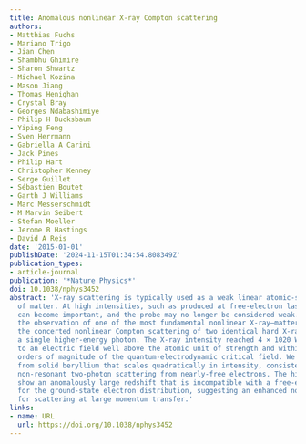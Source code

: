 ```yaml
---
title: Anomalous nonlinear X-ray Compton scattering
authors:
- Matthias Fuchs
- Mariano Trigo
- Jian Chen
- Shambhu Ghimire
- Sharon Shwartz
- Michael Kozina
- Mason Jiang
- Thomas Henighan
- Crystal Bray
- Georges Ndabashimiye
- Philip H Bucksbaum
- Yiping Feng
- Sven Herrmann
- Gabriella A Carini
- Jack Pines
- Philip Hart
- Christopher Kenney
- Serge Guillet
- Sébastien Boutet
- Garth J Williams
- Marc Messerschmidt
- M Marvin Seibert
- Stefan Moeller
- Jerome B Hastings
- David A Reis
date: '2015-01-01'
publishDate: '2024-11-15T01:34:54.808349Z'
publication_types:
- article-journal
publication: '*Nature Physics*'
doi: 10.1038/nphys3452
abstract: 'X-ray scattering is typically used as a weak linear atomic-scale probe
  of matter. At high intensities, such as produced at free-electron lasers, nonlinearities
  can become important, and the probe may no longer be considered weak. Here we report
  the observation of one of the most fundamental nonlinear X-ray–matter interactions:
  the concerted nonlinear Compton scattering of two identical hard X-ray photons producing
  a single higher-energy photon. The X-ray intensity reached 4 × 1020 W cm−2, corresponding
  to an electric field well above the atomic unit of strength and within almost four
  orders of magnitude of the quantum-electrodynamic critical field. We measure a signal
  from solid beryllium that scales quadratically in intensity, consistent with simultaneous
  non-resonant two-photon scattering from nearly-free electrons. The high-energy photons
  show an anomalously large redshift that is incompatible with a free-electron approximation
  for the ground-state electron distribution, suggesting an enhanced nonlinearity
  for scattering at large momentum transfer.'
links:
- name: URL
  url: https://doi.org/10.1038/nphys3452
---
```

